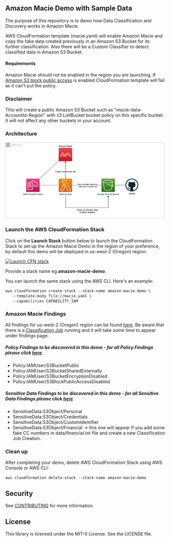 ## Amazon Macie Demo with Sample Data
The purpose of this repository is to demo how Data Classification and Discovery works in Amazon Macie.

AWS CloudFormation template (macie.yaml) will enable Amazon Macie and copy the fake data created previously in an Amazon S3 Bucket for its further classification. Also there will be a Custom Classifier to detect classified data in Amazon S3 Bucket.

#### Requirements
Amazon Macie should not be enabled in the region you are launching.
If [Amazon S3 block public access](https://docs.aws.amazon.com/AmazonS3/latest/user-guide/block-public-access-account.html) is enabled CloudFormation template will fail as it can't put the policy.


### Disclaimer
This will create a public Amazon S3 Bucket such as "macie-data-AccountId-Region" with s3:ListBucket bucket policy on this specific bucket. It will not affect any other buckets in your account.

### Architecture
![amazon-macie-demo](diagram/diagram.png)

###  Launch the AWS CloudFormation Stack

Click on the **Launch Stack** button below to launch the CloudFormation Stack to set up the Amazon Macie Demo in the region of your preference, by default this demo will be deployed in us-west-2 (Oregon) region.

[![Launch CFN stack](https://s3.amazonaws.com/cloudformation-examples/cloudformation-launch-stack.png)](https://us-west-2.console.aws.amazon.com/cloudformation/home?region=us-west-2#/stacks/quickcreate?templateUrl=https%3A%2F%2Famazon-macie-demo.s3-us-west-2.amazonaws.com%2Fmacie.yaml&stackName=amazon-macie-demo)

Provide a stack name eg **amazon-macie-demo**.

You can launch the same stack using the AWS CLI. Here's an example:

```
aws cloudformation create-stack --stack-name amazon-macie-demo \
   --template-body file://macie.yaml \
   --capabilities CAPABILITY_IAM
```

### Amazon Macie Findings
All findings for us-west-2 (Oregon) region can be found [here](https://us-west-2.console.aws.amazon.com/macie/home?region=us-west-2#findings).
Be aware that there is a [Classification Job](https://us-west-2.console.aws.amazon.com/macie/home?region=us-west-2#jobs) running and it will take some time to appear under findings page.

##### Policy Findings to be discovered in this demo - for all Policy Findings please click [here](https://docs.aws.amazon.com/macie/latest/user/findings-types.html#findings-policy-types).
  - Policy:IAMUser/S3BucketPublic
  - Policy:IAMUser/S3BucketSharedExternally
  - Policy:IAMUser/S3BucketEncryptionDisabled
  - Policy:IAMUser/S3BlockPublicAccessDisabled

##### Sensitive Data Findings to be discovered in this demo - for all Sensitive Data Findings please click [here](https://docs.aws.amazon.com/macie/latest/user/findings-types.html#findings-sensitive-data-types)
  - SensitiveData:S3Object/Personal
  - SensitiveData:S3Object/Credentials
  - SensitiveData:S3Object/CustomIdentifier
  - SensitiveData:S3Object/Financial -> this one will appear if you add some fake CC numbers in data/financial.txt file and create a new Classification Job Creation.

###  Clean up
After completing your demo, delete AWS CloudFormation Stack using AWS Console or AWS CLI:
```
aws cloudformation delete-stack --stack-name amazon-macie-demo
```

## Security

See [CONTRIBUTING](CONTRIBUTING.md#security-issue-notifications) for more information.

## License

This library is licensed under the MIT-0 License. See the LICENSE file.
